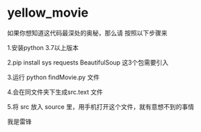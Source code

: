 # yellow_movie

如果你想知道这代码最深处的奥秘，那么请 按照以下步骤来  

1.安装python 3.7以上版本

2.pip install sys  requests  BeautifulSoup  这3个包需要引入

3.运行     python findMovie.py 文件

4.会在同文件夹下生成src.text 文件  

5.将 src 放入 source 里，用手机打开这个文件，就有意想不到的事情
 
 
 我是雷锋
